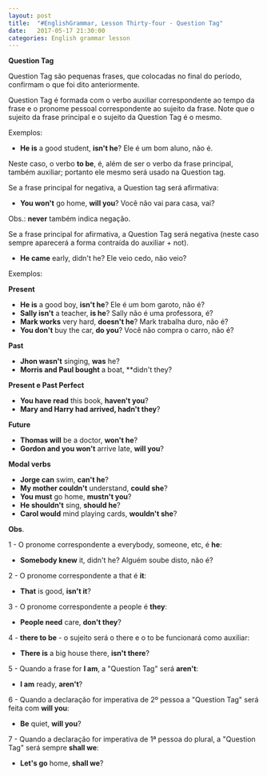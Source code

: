 ```yaml
---
layout: post
title:  "#EnglishGrammar, Lesson Thirty-four - Question Tag"
date:   2017-05-17 21:30:00
categories: English grammar lesson
---
```


**Question Tag**

Question Tag são pequenas frases, que colocadas no final do período, confirmam o que foi dito anteriormente.

Question Tag é formada com o verbo auxiliar correspondente ao tempo da frase e o pronome pessoal correspondente ao sujeito da frase. Note que o sujeito da frase principal e o sujeito da Question Tag é o mesmo.

Exemplos:

 - **He is** a good student, **isn't he**? Ele é um bom aluno, não é.

Neste caso, o verbo **to be**, é, além de ser o verbo da frase principal, também auxiliar; portanto ele mesmo será usado na Question tag.

Se a frase principal for negativa, a Question tag será afirmativa:

 - **You won't** go home, **will you**? Você não vai para casa, vai?

Obs.: **never** também indica negação.

Se a frase principal for afirmativa, a Question Tag será negativa (neste caso sempre aparecerá a forma contraída do auxiliar + not).

 - **He came** early, didn't he? Ele veio cedo, não veio?

Exemplos:

**Present**

 - **He is** a good boy, **isn't he**? Ele é um bom garoto, não é?
 - **Sally isn't** a teacher, **is he**? Sally não é uma professora, é?
 - **Mark works** very hard, **doesn't he**? Mark trabalha duro, não é?
 - **You don't** buy the car, **do you**? Você não compra o carro, não é?

**Past**

 - **Jhon wasn't** singing, **was** he?
 - **Morris and Paul bought** a boat, **didn't they?

**Present e Past Perfect**

 - **You have read** this book, **haven't you**?
 - **Mary and Harry had arrived, hadn't they**?

**Future**

 - **Thomas will** be a doctor, **won't he**?
 - **Gordon and you won't** arrive late, **will you**?

**Modal verbs**

 - **Jorge can** swim, **can't he**?
 - **My mother couldn't** understand, **could she**?
 - **You must** go home, **mustn't you**?
 - **He shouldn't** sing, **should he**?
 - **Carol would** mind playing cards, **wouldn't she**?

**Obs**.

1 - O pronome correspondente a everybody, someone, etc, é **he**:

 - **Somebody knew** it, didn't he? Alguém soube disto, não é?

2 - O pronome correspondente a that é **it**:

 - **That** is good, **isn't it**?

3 - O pronome correspondente a people é **they**:

 - **People need** care, **don't they**?

4 - **there to be** - o sujeito será o there e o to be funcionará como auxiliar:

 - **There is** a big house there, **isn't there**?

5 - Quando a frase for **I am**, a "Question Tag" será **aren't**:

 - **I am** ready, **aren't**?

6 - Quando a declaração for imperativa de 2º pessoa a "Question Tag" será feita com **will you**:

 - **Be** quiet, **will you**?

7 - Quando a declaração for imperativa de 1ª pessoa do plural, a "Question Tag" será sempre **shall we**:

 - **Let's go** home, **shall we**?




